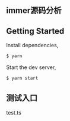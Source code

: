 
## immer源码分析   



## Getting Started

Install dependencies,

```bash
$ yarn
```

Start the dev server,

```bash
$ yarn start
```

## 测试入口    
test.ts    